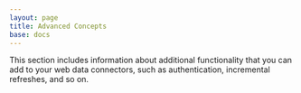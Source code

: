 ```yaml
---
layout: page
title: Advanced Concepts
base: docs
---
```


This section includes information about additional functionality that
you can add to your web data connectors, such as authentication, incremental
refreshes, and so on.